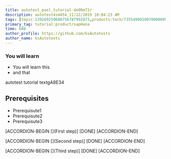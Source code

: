 ```yaml
---
title: autotest_pool_tutorial-de0Rm72r
description: autotest4sm454_11/22/2019 10:04:23 AM
tags: [topic:139269250608756787992873,products:tech/73554900100700000996,tutorial:experience/advanced]
primary_tag: tutorial:product/sapHana
time: 608
author_profile: https://github.com/ksAutotests
author_name: ksAutotests
---
```

### You will learn
- You will learn this
- and that

autotest tutorial textgA8E34

## Prerequisites
- Prerequisute1
- Prerequisute2
- Prerequisute3

[ACCORDION-BEGIN [](First step)]
[DONE]
[ACCORDION-END]

[ACCORDION-BEGIN [](Second step)]
[DONE]
[ACCORDION-END]

[ACCORDION-BEGIN [](Third step)]
[DONE]
[ACCORDION-END]

